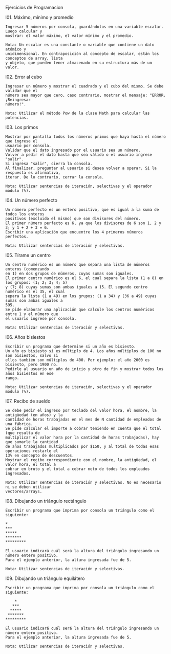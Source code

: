 Ejercicios de Programacion

I01. Máximo, mínimo y promedio

	Ingresar 5 números por consola, guardándolos en una variable escalar. Luego calcular y
	mostrar: el valor máximo, el valor mínimo y el promedio.

	Nota: Un escalar es una constante o variable que contiene un dato atómico y
	unidimensional. En contraposición al concepto de escalar, están los conceptos de array, lista
	y objeto, que pueden tener almacenado en su estructura más de un valor.

I02. Error al cubo

	Ingresar un número y mostrar el cuadrado y el cubo del mismo. Se debe validar que el
	número sea mayor que cero, caso contrario, mostrar el mensaje: "ERROR. ¡Reingresar
	número!".

	Nota: Utilizar el método Pow de la clase Math para calcular las potencias.

I03. Los primos

	Mostrar por pantalla todos los números primos que haya hasta el número que ingrese el
	usuario por consola.
	Validar que el dato ingresado por el usuario sea un número.
	Volver a pedir el dato hasta que sea válido o el usuario ingrese "salir".
	Si ingresa "salir", cierra la consola.
	Al finalizar, preguntar al usuario si desea volver a operar. Si la respuesta es afirmativa,
	iterar. De lo contrario, cerrar la consola.
	
	Nota: Utilizar sentencias de iteración, selectivas y el operador módulo (%).

I04. Un número perfecto

	Un número perfecto es un entero positivo, que es igual a la suma de todos los enteros
	positivos (excluido el mismo) que son divisores del número.
	El primer número perfecto es 6, ya que los divisores de 6 son 1, 2 y 3; y 1 + 2 + 3 = 6.
	Escribir una aplicación que encuentre los 4 primeros números perfectos.

	Nota: Utilizar sentencias de iteración y selectivas.

I05. Tírame un centro

	Un centro numérico es un número que separa una lista de números enteros (comenzando
	en 1) en dos grupos de números, cuyas sumas son iguales.
	El primer centro numérico es el 6, el cual separa la lista (1 a 8) en los grupos: (1; 2; 3; 4; 5)
	y (7; 8) cuyas sumas son ambas iguales a 15. El segundo centro numérico es el 35, el cual
	separa la lista (1 a 49) en los grupos: (1 a 34) y (36 a 49) cuyas sumas son ambas iguales a
	595.
	Se pide elaborar una aplicación que calcule los centros numéricos entre 1 y el número que
	el usuario ingrese por consola.
	
	Nota: Utilizar sentencias de iteración y selectivas.

I06. Años bisiestos

	Escribir un programa que determine si un año es bisiesto.
	Un año es bisiesto si es múltiplo de 4. Los años múltiplos de 100 no son bisiestos, salvo si
	ellos también son múltiplos de 400. Por ejemplo: el año 2000 es bisiesto, pero 1900 no.
	Pedirle al usuario un año de inicio y otro de fin y mostrar todos los años bisiestos en ese
	rango.

	Nota: Utilizar sentencias de iteración, selectivas y el operador módulo (%).

I07. Recibo de sueldo

	Se debe pedir el ingreso por teclado del valor hora, el nombre, la antigüedad (en años) y la
	cantidad de horas trabajadas en el mes de N cantidad de empleados de una fábrica.
	Se pide calcular el importe a cobrar teniendo en cuenta que el total (que resulta de
	multiplicar el valor hora por la cantidad de horas trabajadas), hay que sumarle la cantidad
	de años trabajados multiplicados por $150, y al total de todas esas operaciones restarle el
	13% en concepto de descuentos.
	Mostrar el recibo correspondiente con el nombre, la antigüedad, el valor hora, el total a
	cobrar en bruto y el total a cobrar neto de todos los empleados ingresados.

	Nota: Utilizar sentencias de iteración y selectivas. No es necesario ni se deben utilizar
	vectores/arrays.

I08. Dibujando un triángulo rectángulo

	Escribir un programa que imprima por consola un triángulo como el siguiente:

	*
	***
	*****
	*******
	*********
	
	El usuario indicará cuál será la altura del triángulo ingresando un número entero positivo.
	Para el ejemplo anterior, la altura ingresada fue de 5.

	Nota: Utilizar sentencias de iteración y selectivas.

I09. Dibujando un triángulo equilátero

	Escribir un programa que imprima por consola un triángulo como el siguiente:

	    *
	   ***
	  *****
	 *******
	*********

	El usuario indicará cuál será la altura del triángulo ingresando un número entero positivo.
	Para el ejemplo anterior, la altura ingresada fue de 5.

	Nota: Utilizar sentencias de iteración y selectivas.

